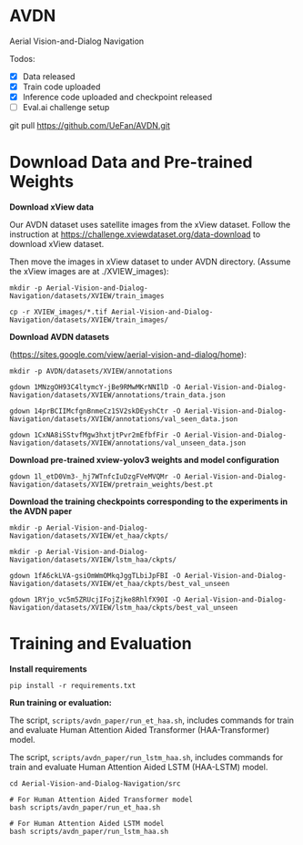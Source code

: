 # AVDN
Aerial Vision-and-Dialog Navigation

Todos:
- [x] Data released
- [x] Train code uploaded
- [x] Inference code uploaded and checkpoint released
- [ ] Eval.ai challenge setup

git pull https://github.com/UeFan/AVDN.git

# Download Data and Pre-trained Weights

**Download xView data** 

Our AVDN dataset uses satellite images from the xView dataset. Follow the instruction at https://challenge.xviewdataset.org/data-download to download xView dataset. 

Then move the images in xView dataset to under AVDN directory. (Assume the xView images are at ./XVIEW_images):
```
mkdir -p Aerial-Vision-and-Dialog-Navigation/datasets/XVIEW/train_images

cp -r XVIEW_images/*.tif Aerial-Vision-and-Dialog-Navigation/datasets/XVIEW/train_images/
```


**Download AVDN datasets**

 (https://sites.google.com/view/aerial-vision-and-dialog/home):

```
mkdir -p AVDN/datasets/XVIEW/annotations

gdown 1MNzgOH93C4ltymcY-jBe9RMwMKrNNIlD -O Aerial-Vision-and-Dialog-Navigation/datasets/XVIEW/annotations/train_data.json

gdown 14prBCIIMcfgnBnmeCz1SV2skDEyshCtr -O Aerial-Vision-and-Dialog-Navigation/datasets/XVIEW/annotations/val_seen_data.json

gdown 1CxNA8iSStvfMgw3hxtjtPvr2mEfbfFir -O Aerial-Vision-and-Dialog-Navigation/datasets/XVIEW/annotations/val_unseen_data.json
```

**Download pre-trained xview-yolov3 weights and model configuration**


```
gdown 1l_etD0Vm3-_hj7WTnfcIuDzgFVeMVQMr -O Aerial-Vision-and-Dialog-Navigation/datasets/XVIEW/pretrain_weights/best.pt
```

**Download the training checkpoints corresponding to the experiments in the AVDN paper**


```
mkdir -p Aerial-Vision-and-Dialog-Navigation/datasets/XVIEW/et_haa/ckpts/

mkdir -p Aerial-Vision-and-Dialog-Navigation/datasets/XVIEW/lstm_haa/ckpts/

gdown 1fA6ckLVA-gsiOmWmOMkqJggTLbiJpFBI -O Aerial-Vision-and-Dialog-Navigation/datasets/XVIEW/et_haa/ckpts/best_val_unseen

gdown 1RYjo_vc5m5ZRUcjIFojZjke8RhlfX90I -O Aerial-Vision-and-Dialog-Navigation/datasets/XVIEW/lstm_haa/ckpts/best_val_unseen
```

# Training and Evaluation
**Install requirements**

```
pip install -r requirements.txt
```



**Run training or evaluation:**

The script, `scripts/avdn_paper/run_et_haa.sh`, includes commands for train and evaluate Human Attention Aided Transformer (HAA-Transformer) model.

The script, `scripts/avdn_paper/run_lstm_haa.sh`, includes commands for train and evaluate Human Attention Aided LSTM (HAA-LSTM) model.



```
cd Aerial-Vision-and-Dialog-Navigation/src

# For Human Attention Aided Transformer model
bash scripts/avdn_paper/run_et_haa.sh 

# For Human Attention Aided LSTM model
bash scripts/avdn_paper/run_lstm_haa.sh 
```


